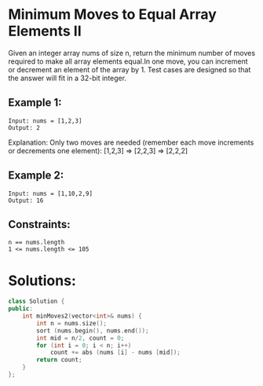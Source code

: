 # Minimum Moves to Equal Array Elements II

Given an integer array nums of size n, return the minimum number of moves required to make all array elements equal.In one move, you can increment or decrement an element of the array by 1. Test cases are designed so that the answer will fit in a 32-bit integer.
 
## Example 1:

    Input: nums = [1,2,3]
    Output: 2
Explanation: Only two moves are needed (remember each move increments or decrements one element):
[1,2,3]  =>  [2,2,3]  =>  [2,2,2]

## Example 2:

    Input: nums = [1,10,2,9]
    Output: 16
 
## Constraints:

    n == nums.length
    1 <= nums.length <= 105

# Solutions:

```cpp
class Solution {
public:
    int minMoves2(vector<int>& nums) {
        int n = nums.size();
        sort (nums.begin(), nums.end());
        int mid = n/2, count = 0;
        for (int i = 0; i < n; i++)
            count += abs (nums [i] - nums [mid]);
        return count;
    }
};
```